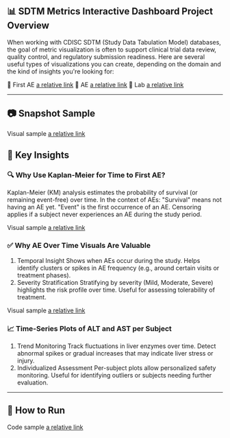 ## 📊 SDTM Metrics Interactive Dashboard Project Overview
When working with CDISC SDTM (Study Data Tabulation Model) databases, the goal of metric visualization is often to support clinical trial data review, quality control, and regulatory submission readiness. Here are several useful types of visualizations you can create, depending on the domain and the kind of insights you're looking for:

📄 First AE [a relative link](Survival.csv)
📄 AE [a relative link](ae.csv)
📄 Lab [a relative link](lb.csv)

---

## 📷 Snapshot Sample

Visual sample [a relative link](SDTM_Metrics_Interactive_Dashboard_Snapshot.pdf) 

## 📌 Key Insights
### 🔍 Why Use Kaplan-Meier for Time to First AE?
Kaplan-Meier (KM) analysis estimates the probability of survival (or remaining event-free) over time. In the context of AEs:
"Survival" means not having an AE yet.
"Event" is the first occurrence of an AE.
Censoring applies if a subject never experiences an AE during the study period.

Visual sample [a relative link](Time_to_first_AE.png)

### ✅ Why AE Over Time Visuals Are Valuable
1. Temporal Insight
Shows when AEs occur during the study.
Helps identify clusters or spikes in AE frequency (e.g., around certain visits or treatment phases).
2. Severity Stratification
Stratifying by severity (Mild, Moderate, Severe) highlights the risk profile over time.
Useful for assessing tolerability of treatment.

Visual sample [a relative link](AE_overtime.png)

### 📈 Time-Series Plots of ALT and AST per Subject
1. Trend Monitoring
Track fluctuations in liver enzymes over time.
Detect abnormal spikes or gradual increases that may indicate liver stress or injury.
2. Individualized Assessment
Per-subject plots allow personalized safety monitoring.
Useful for identifying outliers or subjects needing further evaluation.
---

## 🚀 How to Run

Code sample [a relative link](dashboard.py)
